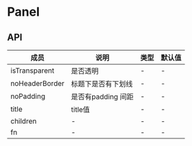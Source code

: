 # Panel 

## API

成员 | 说明 | 类型 | 默认值
---|---|---|---
isTransparent|是否透明|-|-
noHeaderBorder|标题下是否有下划线| -| -
noPadding|是否有padding 间距|-|-
title|title值|-|-
children|-|-|-
fn|-|-|-
